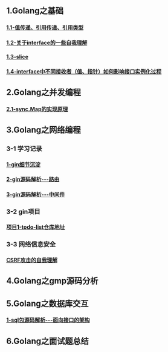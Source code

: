 
## 1.Golang之基础
#### [1.1-值传递、引用传递、引用类型](https://github.com/547173318/redo-golang/blob/main/doc/1-Golang%E4%B9%8B%E5%9F%BA%E7%A1%80/1.1-%E5%80%BC%E4%BC%A0%E9%80%92%E3%80%81%E5%BC%95%E7%94%A8%E4%BC%A0%E9%80%92%E3%80%81%E5%BC%95%E7%94%A8%E7%B1%BB%E5%9E%8B.md)
#### [1.2-关于interface的一些自我理解](https://github.com/547173318/redo-golang/blob/main/doc/1-Golang%E4%B9%8B%E5%9F%BA%E7%A1%80/1.2-%E5%85%B3%E4%BA%8Einterface%E7%9A%84%E4%B8%80%E4%BA%9B%E8%87%AA%E6%88%91%E7%90%86%E8%A7%A3.md)
#### [1.3-slice](https://github.com/547173318/redo-golang/blob/main/doc/1-Golang%E4%B9%8B%E5%9F%BA%E7%A1%80/1.3-slice.md)
#### [1.4-interface中不同接收者（值、指针）如何影响接口实例化过程](https://github.com/547173318/redo-golang/blob/main/doc/1-Golang%E4%B9%8B%E5%9F%BA%E7%A1%80/1.4-interface%E4%B8%AD%E4%B8%8D%E5%90%8C%E6%8E%A5%E6%94%B6%E8%80%85%EF%BC%88%E5%80%BC%E3%80%81%E6%8C%87%E9%92%88%EF%BC%89%E5%A6%82%E4%BD%95%E5%BD%B1%E5%93%8D%E6%8E%A5%E5%8F%A3%E5%AE%9E%E4%BE%8B%E5%8C%96%E8%BF%87%E7%A8%8B.md)


## 2.Golang之并发编程
#### [2.1-sync.Map的实现原理](https://github.com/547173318/redo-golang/blob/main/doc/2-Golang%E4%B9%8B%E5%B9%B6%E5%8F%91%E7%BC%96%E7%A8%8B/2.1-sync.Map%E7%9A%84%E5%AE%9E%E7%8E%B0%E5%8E%9F%E7%90%86.md)

## 3.Golang之网络编程
### 3-1 学习记录
#### [1-gin细节沉淀](https://github.com/547173318/redo-golang/tree/main/doc/3-Golang%E4%B9%8B%E7%BD%91%E7%BB%9C%E7%BC%96%E7%A8%8B/1-gin%E5%AD%A6%E4%B9%A0%E8%AE%B0%E5%BD%95)
#### [2-gin源码解析---路由](https://github.com/547173318/redo-golang/blob/main/doc/3-Golang%E4%B9%8B%E7%BD%91%E7%BB%9C%E7%BC%96%E7%A8%8B/2-gin%E6%BA%90%E7%A0%81%E8%A7%A3%E6%9E%90/note/gin%E6%BA%90%E7%A0%81%E8%A7%A3%E6%9E%90-%E8%B7%AF%E7%94%B1.md)
#### [3-gin源码解析---中间件](https://github.com/547173318/redo-golang/blob/main/doc/3-Golang%E4%B9%8B%E7%BD%91%E7%BB%9C%E7%BC%96%E7%A8%8B/2-gin%E6%BA%90%E7%A0%81%E8%A7%A3%E6%9E%90/note/gin%E6%BA%90%E7%A0%81%E8%A7%A3%E6%9E%90-%E4%B8%AD%E9%97%B4%E4%BB%B6.md)

### 3-2 gin项目
#### [项目1-todo-list仓库地址](https://github.com/547173318/todo-list)
### 3-3 网络信息安全
#### [CSRF攻击的自我理解](https://github.com/547173318/redo-golang/blob/main/doc/3-Golang%E4%B9%8B%E7%BD%91%E7%BB%9C%E7%BC%96%E7%A8%8B/3-%E7%BD%91%E7%BB%9C%E5%AE%89%E5%85%A8/CSRF.md)

## 4.Golang之gmp源码分析

## 5.Golang之数据库交互
#### [1-sql包源码解析---面向接口的架构](https://github.com/547173318/redo-golang/blob/main/doc/4-Golang%E4%B9%8B%E6%95%B0%E6%8D%AE%E5%BA%93/1-sql%E5%8C%85%E6%BA%90%E7%A0%81%E8%A7%A3%E6%9E%90-%E9%9D%A2%E5%90%91%E6%8E%A5%E5%8F%A3%E7%BC%96%E7%A8%8B%E7%9A%84%E6%9E%B6%E6%9E%84/1-sql%E5%8C%85%E6%BA%90%E7%A0%81%E8%A7%A3%E6%9E%90-%E9%9D%A2%E5%90%91%E6%8E%A5%E5%8F%A3%E7%9A%84%E6%9E%B6%E6%9E%84.md)

## 6.Golang之面试题总结



